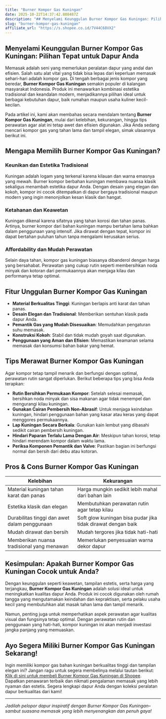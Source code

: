 ```yaml
---
title: "Burner Kompor Gas Kuningan"
date: 2025-10-22T14:37:42.808487Z
description: "## Menyelami Keunggulan Burner Kompor Gas Kuningan: Pilihan Tepat untuk Dapur Anda..."
slug: "burner-kompor-gas-kuningan"
affiliate_url: "https://s.shopee.co.id/7V44C68VX2"
---
```

## Menyelami Keunggulan Burner Kompor Gas Kuningan: Pilihan Tepat untuk Dapur Anda

Memasak adalah seni yang memerlukan peralatan dapur yang andal dan efisien. Salah satu alat vital yang tidak bisa lepas dari keperluan memasak sehari-hari adalah kompor gas. Di tengah berbagai jenis kompor yang beredar, **Burner Kompor Gas Kuningan** semakin populer di kalangan masyarakat Indonesia. Produk ini menawarkan kombinasi estetika tradisional dan keandalan modern, menjadikannya pilihan ideal untuk berbagai kebutuhan dapur, baik rumahan maupun usaha kuliner kecil-kecilan.

Pada artikel ini, kami akan membahas secara mendalam tentang **Burner Kompor Gas Kuningan**, mulai dari kelebihan, kekurangan, hingga tips perawatan agar alat ini tetap awet dan efisien digunakan. Jika Anda sedang mencari kompor gas yang tahan lama dan tampil elegan, simak ulasannya berikut ini.

## Mengapa Memilih Burner Kompor Gas Kuningan?

### Keunikan dan Estetika Tradisional

Kuningan adalah logam yang terkenal karena kilauan dan warna emasnya yang mewah. Burner kompor berbahan kuningan membawa nuansa klasik sekaligus menambah estetika dapur Anda. Dengan desain yang elegan dan kokoh, kompor ini cocok ditempatkan di dapur bergaya tradisional maupun modern yang ingin menonjolkan kesan klasik dan hangat.

### Ketahanan dan Keawetan

Kuningan dikenal karena sifatnya yang tahan korosi dan tahan panas. Artinya, burner kompor dari bahan kuningan mampu bertahan lama bahkan dalam penggunaan yang intensif. Jika dirawat dengan tepat, kompor ini dapat bertahan puluhan tahun tanpa mengalami kerusakan serius.

### Affordability dan Mudah Perawatan

Selain daya tahan, kompor gas kuningan biasanya dibanderol dengan harga yang bersahabat. Perawatan yang cukup rutin seperti membersihkan noda minyak dan kotoran dari permukaannya akan menjaga kilau dan performanya tetap optimal.

## Fitur Unggulan Burner Kompor Gas Kuningan

- **Material Berkualitas Tinggi**: Kuningan berlapis anti karat dan tahan panas.
- **Desain Elegan dan Tradisional**: Memberikan sentuhan klasik pada dapur Anda.
- **Pemantik Gas yang Mudah Disesuaikan**: Memudahkan pengaturan suhu memasak.
- **Konstruksi Kokoh**: Stabil dan tidak mudah goyah saat digunakan.
- **Penggunaan yang Aman dan Efisien**: Memastikan keamanan selama memasak dan konsumsi bahan bakar yang hemat.

## Tips Merawat Burner Kompor Gas Kuningan

Agar kompor tetap tampil menarik dan berfungsi dengan optimal, perawatan rutin sangat diperlukan. Berikut beberapa tips yang bisa Anda terapkan:

- **Rutin Bersihkan Permukaan Kompor**: Setelah selesai memasak, bersihkan noda minyak dan sisa makanan agar tidak menempel dan mengurangi kilau kuningan.
- **Gunakan Cairan Pembersih Non-Abrasif**: Untuk menjaga keindahan kuningan, hindari penggunaan bahan yang kasar atau keras yang dapat menggores permukaannya.
- **Lap Kuningan Secara Berkala**: Gunakan kain lembut yang dibasahi sedikit cairan pembersih kuningan.
- **Hindari Paparan Terlalu Lama Dengan Air**: Meskipun tahan korosi, tetap hindari merendam kompor dalam waktu lama.
- **Periksa Komponen Pemantik dan Valve**: Pastikan bagian ini berfungsi normal dan bersih dari debu atau kotoran.

## Pros & Cons Burner Kompor Gas Kuningan

| Kelebihan                                     | Kekurangan                                   |
|------------------------------------------------|----------------------------------------------|
| Material kuningan tahan karat dan panas        | Harga mungkin sedikit lebih mahal dari bahan lain |
| Estetika klasik dan elegan                     | Membutuhkan perawatan rutin agar tetap kilau |
| Durabilitas tinggi dan awet dalam penggunaan  | Soft glow kuningan bisa pudar jika tidak dirawat dengan baik |
| Mudah dirawat dan bersih                       | Mudah tergores jika tidak hati-hati          |
| Memberikan nuansa tradisional yang menawan    | Memerlukan penyesuaian warna dekor dapur |

## Kesimpulan: Apakah Burner Kompor Gas Kuningan Cocok untuk Anda?

Dengan keunggulan seperti keawetan, tampilan estetis, serta harga yang terjangkau, **Burner Kompor Gas Kuningan** adalah solusi ideal untuk meningkatkan kualitas dapur Anda. Produk ini cocok digunakan oleh rumah tangga yang mengutamakan keindahan dan kepraktisan, serta pelaku usaha kecil yang membutuhkan alat masak tahan lama dan tampil menarik.

Namun, penting juga untuk memperhatikan aspek perawatan agar kualitas visual dan fungsinya tetap optimal. Dengan perawatan rutin dan penggunaan yang hati-hati, kompor kuningan ini akan menjadi investasi jangka panjang yang memuaskan.

## Ayo Segera Miliki Burner Kompor Gas Kuningan Sekarang!

Ingin memiliki kompor gas bahan kuningan berkualitas tinggi dan tampilan elegan ini? Jangan ragu untuk segera membelinya melalui tautan berikut: [Klik di sini untuk membeli Burner Kompor Gas Kuningan di Shopee](https://s.shopee.co.id/7V44C68VX2). Dapatkan penawaran terbaik dan nikmati pengalaman memasak yang lebih nyaman dan estetis. Segera lengkapi dapur Anda dengan koleksi peralatan dapur berkualitas dari kami!

---

*Jadilah pelopor dapur inspiratif dengan Burner Kompor Gas Kuningan– sambut suasana memasak yang lebih menyenangkan dan penuh gaya!*